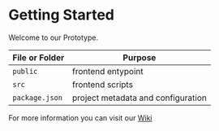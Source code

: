 # Getting Started

Welcome to our Prototype.

File or Folder | Purpose
---------|----------
`public` | frontend entypoint
`src` | frontend scripts
`package.json` | project metadata and configuration

For more information you can visit our [Wiki](https://github.com/OctoPi-Team/OctoPi/wiki)